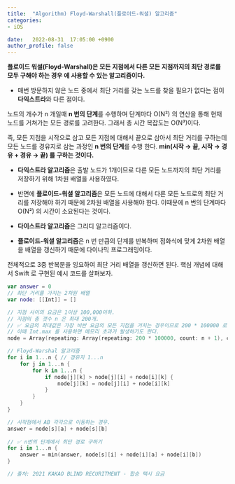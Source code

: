```yaml
---
title:  "Algorithm) Floyd-Warshall(플로이드-워셜) 알고리즘"
categories:
- iOS

date:   2022-08-31  17:05:00 +0900
author_profile: false
---
```

**플로이드 워셜(Floyd-Warshall)은 모든 지점에서 다른 모든 지점까지의 최단 경로를 모두 구해야 하는 경우 에 사용할 수 있는 알고리즘이다.**

- 매번 방문하지 않은 노드 중에서 최단 거리를 갖는 노드를 찾을 필요가 없다는 점이 **다익스트라**와 다른 점이다.

노드의 개수가 n 개일때 **n 번의 단계**를 수행하며 단계마다 O(N²) 의 연산을 통해 현재 노드를 거쳐가는 모든 경로를 고려한다. 그래서 총 시간 복잡도는 O(N³)이다.

즉, 모든 지점을 시작으로 삼고 모든 지점에 대해서 끝으로 삼아서 최단 거리를 구하는데 모든 노드를 경유지로 삼는 과정인 **n 번의 단계**를 수행 한다. **min(시작 → 끝, 시작 → 경유 + 경유 → 끝) 를 구하는 것이다.**

- **다익스트라 알고리즘**은 출발 노드가 1개이므로 다른 모든 노드까지의 최단 거리를 저장하기 위해 1차원 배열을 사용하였다.
- 반면에 **플로이드-워셜 알고리즘**은 모든 노드에 대해서 다른 모든 노드로의 최단 거리를 저장해야 하기 때문에 2차원 배열을 사용해야 한다. 이때문에 n 번의 단계마다 O(N²) 의 시간이 소요된다는 것이다.

- **다이스트라 알고리즘**은 그리디 알고리즘이다.
- **플로이드-워셜 알고리즘**은 n 번 만큼의 단계를 반복하며 점화식에 맞게 2차원 배열을 배열을 갱신하기 때문에 다이나믹 프로그래밍이다.

전체적으로 3중 반복문을 잉요하여 최단 거리 배열을 갱신하면 된다. 핵심 개념에 대해서 Swift 로 구현된 예시 코드를 살펴보자.

```swift
var answer = 0
// 최단 거리를 가지는 2차원 배열
var node: [[Int]] = []

// 지점 사이의 요금은 1이상 100,000이하.
// 지점의 총 갯수 n 은 최대 200개.
// ✅ 요금의 최대값은 가장 비싼 요금의 모든 지점을 거치는 경우이므로 200 * 100000 로 표현 가능.
// 이때 Int.max 를 사용하면 메모리 초과가 발생하기도 한다.
node = Array(repeating: Array(repeating: 200 * 100000, count: n + 1), count: n + 1)

// Floyd-Warshal 알고리즘
for i in 1...n { // 경유지 1...n 
    for j in 1...n {
        for k in 1...n {
            if node[j][k] > node[j][i] + node[i][k] {
                node[j][k] = node[j][i] + node[i][k]
            }
        }
    }
}

// 시작점에서 AB 각각으로 이동하는 경우.
answer = node[s][a] + node[s][b]
    
// ✅ n번의 단계에서 최단 경로 구하기
for i in 1...n {
    answer = min(answer, node[s][i] + node[i][a] + node[i][b])
}

// 출처: 2021 KAKAO BLIND RECURITMENT - 합승 택시 요금
```
